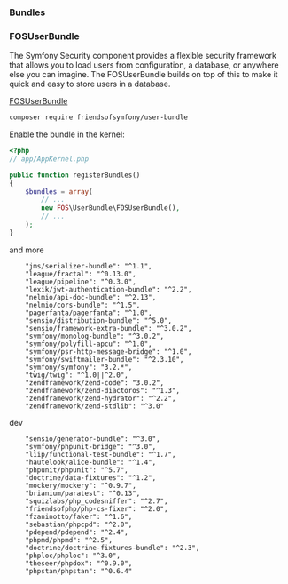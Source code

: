### Bundles

### FOSUserBundle 
The Symfony Security component provides a flexible security framework that allows you to load users from configuration, a database, or anywhere else you can imagine. The FOSUserBundle builds on top of this to make it quick and easy to store users in a database.

[FOSUserBundle](https://symfony.com/doc/master/bundles/FOSUserBundle/index.html)


```bash
composer require friendsofsymfony/user-bundle
```

Enable the bundle in the kernel:
```php
<?php
// app/AppKernel.php

public function registerBundles()
{
    $bundles = array(
        // ...
        new FOS\UserBundle\FOSUserBundle(),
        // ...
    );
}
```


and more

        "jms/serializer-bundle": "^1.1",
        "league/fractal": "^0.13.0",
        "league/pipeline": "^0.3.0",
        "lexik/jwt-authentication-bundle": "^2.2",
        "nelmio/api-doc-bundle": "^2.13",
        "nelmio/cors-bundle": "^1.5",
        "pagerfanta/pagerfanta": "^1.0",
        "sensio/distribution-bundle": "^5.0",
        "sensio/framework-extra-bundle": "^3.0.2",
        "symfony/monolog-bundle": "^3.0.2",
        "symfony/polyfill-apcu": "^1.0",
        "symfony/psr-http-message-bridge": "^1.0",
        "symfony/swiftmailer-bundle": "^2.3.10",
        "symfony/symfony": "3.2.*",
        "twig/twig": "^1.0||^2.0",
        "zendframework/zend-code": "3.0.2",
        "zendframework/zend-diactoros": "^1.3",
        "zendframework/zend-hydrator": "^2.2",
        "zendframework/zend-stdlib": "^3.0"


dev

        "sensio/generator-bundle": "^3.0",
        "symfony/phpunit-bridge": "^3.0",
        "liip/functional-test-bundle": "^1.7",
        "hautelook/alice-bundle": "^1.4",
        "phpunit/phpunit": "^5.7",
        "doctrine/data-fixtures": "^1.2",
        "mockery/mockery": "^0.9.7",
        "brianium/paratest": "^0.13",
        "squizlabs/php_codesniffer": "^2.7",
        "friendsofphp/php-cs-fixer": "^2.0",
        "fzaninotto/faker": "^1.6",
        "sebastian/phpcpd": "^2.0",
        "pdepend/pdepend": "^2.4",
        "phpmd/phpmd": "^2.5",
        "doctrine/doctrine-fixtures-bundle": "^2.3",
        "phploc/phploc": "^3.0",
        "theseer/phpdox": "^0.9.0",
        "phpstan/phpstan": "^0.6.4"
